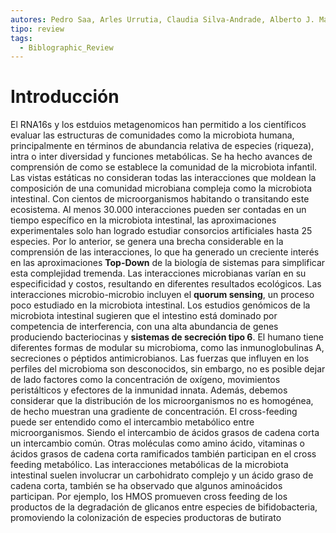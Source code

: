 ```yaml
---
autores: Pedro Saa, Arles Urrutia, Claudia Silva-Andrade, Alberto J. Martín, Daniel Garrido
tipo: review
tags:
  - Biblographic_Review
---
```

# Introducción
El RNA16s y los estduios metagenomicos han permitido a los científicos evaluar las estructuras de comunidades como la microbiota humana, principalmente en términos de abundancia relativa de especies (riqueza), intra o inter diversidad y funciones metabólicas.
Se ha hecho avances de comprensión de como se establece la comunidad de la microbiota infantil. 
Las vistas estáticas no consideran todas las interacciones que moldean la composición de una comunidad microbiana compleja como la microbiota intestinal. Con cientos de microorganismos habitando o transitando este ecosistema. Al menos 30.000 interacciones pueden ser contadas en un tiempo específico en la microbiota intestinal, las aproximaciones experimentales solo han logrado estudiar consorcios artificiales hasta 25 especies. Por lo anterior, se genera una brecha considerable en la comprensión de las interacciones, lo que ha generado un creciente interés en las aproximaciones **Top-Down** de la biología de sistemas para simplificar esta complejidad tremenda.
Las interacciones microbianas varían en su especificidad y costos, resultando en diferentes resultados ecológicos. Las interacciones microbio-microbio incluyen el **quorum sensing**, un proceso poco estudiado en la microbiota intestinal. Los estudios genómicos de la microbiota intestinal sugieren que el intestino está dominado por competencia de interferencia, con una alta abundancia de genes produciendo bacteriocinas y **sistemas de secreción tipo 6**.
El humano tiene diferentes formas de modular su microbioma, como las inmunoglobulinas A, secreciones o péptidos antimicrobianos. Las fuerzas que influyen en los perfiles del microbioma son desconocidos, sin embargo, no es posible dejar de lado factores como la concentración de oxígeno, movimientos peristálticos y efectores de la inmunidad innata. Además, debemos considerar que la distribución de los microorganismos no es homogénea, de hecho muestran una gradiente de concentración.
El cross-feeding puede ser entendido como el intercambio metabólico entre microorganismos. Siendo el intercambio de ácidos grasos de cadena corta un intercambio común. Otras moléculas como amino ácido, vitaminas o ácidos grasos de cadena corta ramificados también participan en el cross feeding metabólico.
Las interacciones metabólicas de la microbiota intestinal suelen involucrar un carbohidrato complejo y un ácido graso de cadena corta, también se ha observado que algunos aminoácidos participan.
Por ejemplo, los HMOS promueven cross feeding de los productos de la degradación de glicanos entre especies de bifidobacteria, promoviendo la colonización de especies productoras de butirato

